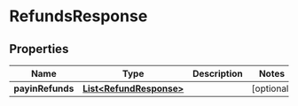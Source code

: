 

# RefundsResponse


## Properties

| Name | Type | Description | Notes |
|------------ | ------------- | ------------- | -------------|
|**payinRefunds** | [**List&lt;RefundResponse&gt;**](RefundResponse.md) |  |  [optional] |



